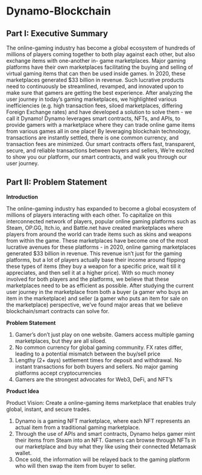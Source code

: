 # Dynamo-Blockchain

## Part I: Executive Summary

The online-gaming industry has become a global ecosystem of hundreds of millions of players coming together to both play against each other, but also exchange items with one-another in- game marketplaces. Major gaming platforms have their own marketplaces facilitating the buying and selling of virtual gaming items that can then be used inside games. In 2020, these marketplaces generated $33 billion in revenue. Such lucrative products need to continuously be streamlined, revamped, and innovated upon to make sure that gamers are getting the best experience. After analyzing the user journey in today’s gaming marketplaces, we highlighted various inefficiencies (e.g. high transaction fees, siloed marketplaces, differing Foreign Exchange rates) and have developed a solution to solve them - we call it Dynamo!
Dynamo leverages smart contracts, NFTs, and APIs, to provide gamers with a marketplace where they can trade online game items from various games all in one place! By leveraging blockchain technology, transactions are instantly settled, there is one common currency, and transaction fees are minimized. Our smart contracts offers fast, transparent, secure, and reliable transactions between buyers and sellers,
We’re excited to show you our platform, our smart contracts, and walk you through our user journey.

## Part II: Problem Statement

**Introduction**

The online-gaming industry has expanded to become a global ecosystem of millions of players interacting with each other. To capitalize on this interconnected network of players, popular online gaming platforms such as Steam, OP.GG, Itch.io, and Battle.net have created marketplaces where players from around the world can trade items such as skins and weapons from within the game. These marketplaces have become one of the most lucrative avenues for these platforms - in 2020, online gaming marketplaces generated $33 billion in revenue.
This revenue isn’t just for the gaming platforms, but a lot of players actually base their income around flipping these types of items (they buy a weapon for a specific price, wait till it appreciates, and then sell it at a higher price). With so much money involved for both players and the platforms, we believe that these marketplaces need to be as efficient as possible.
After studying the current user journey in the marketplace from both a buyer (a gamer who buys an item in the marketplace) and seller (a gamer who puts an item for sale on the marketplace) perspective, we’ve found major areas that we believe blockchain/smart contracts can solve for.

**Problem Statement**

  1. Gamer’s don’t just play on one website. Gamers access multiple gaming marketplaces, but they are all siloed.
  2. No common currency for global gaming community. FX rates differ, leading to a potential mismatch between the buy/sell price
  3. Lengthy (2+ days) settlement times for deposit and withdrawal. No instant transactions for both buyers and sellers. No major gaming platforms accept cryptocurrencies
  4. Gamers are the strongest advocates for Web3, DeFi, and NFT’s

**Product Idea**

Product Vision: Create a online-gaming items marketplace that enables truly global, instant, and secure trades.

  1. Dynamo is a gaming NFT marketplace, where each NFT represents an actual item from a traditional gaming marketplace.
  2. Through the use of APIs and smart contracts, Dynamo helps gamer mint their items from Steam into an NFT. Gamers can browse through NFTs in our marketplace and buy what they like using their connected Metamask wallet.
  3. Once sold, the information will be relayed back to the gaming platform who will then swap the item from buyer to seller.
